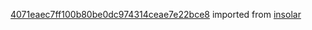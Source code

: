 [4071eaec7ff100b80be0dc974314ceae7e22bce8](https://github.com/insolar/insolar/commit/4071eaec7ff100b80be0dc974314ceae7e22bce8) imported from [insolar](https://github.com/insolar/insolar)
